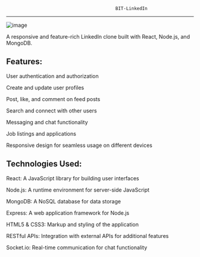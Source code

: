                                              BIT-LinkedIn  
------------------------------------------------------------------------------------------------------------------------------------------

![image](https://github.com/user-attachments/assets/ddde0903-d96d-4564-896b-c8002f11236b)


A responsive and feature-rich LinkedIn clone built with React, Node.js, and MongoDB.

Features:
------------------------------------------------------------------------------------------------------------------------------------------
User authentication and authorization

Create and update user profiles

Post, like, and comment on feed posts

Search and connect with other users

Messaging and chat functionality

Job listings and applications

Responsive design for seamless usage on different devices

Technologies Used:
------------------------------------------------------------------------------------------------------------------------------------------
React: A JavaScript library for building user interfaces

Node.js: A runtime environment for server-side JavaScript

MongoDB: A NoSQL database for data storage

Express: A web application framework for Node.js

HTML5 & CSS3: Markup and styling of the application

RESTful APIs: Integration with external APIs for additional features

Socket.io: Real-time communication for chat functionality
